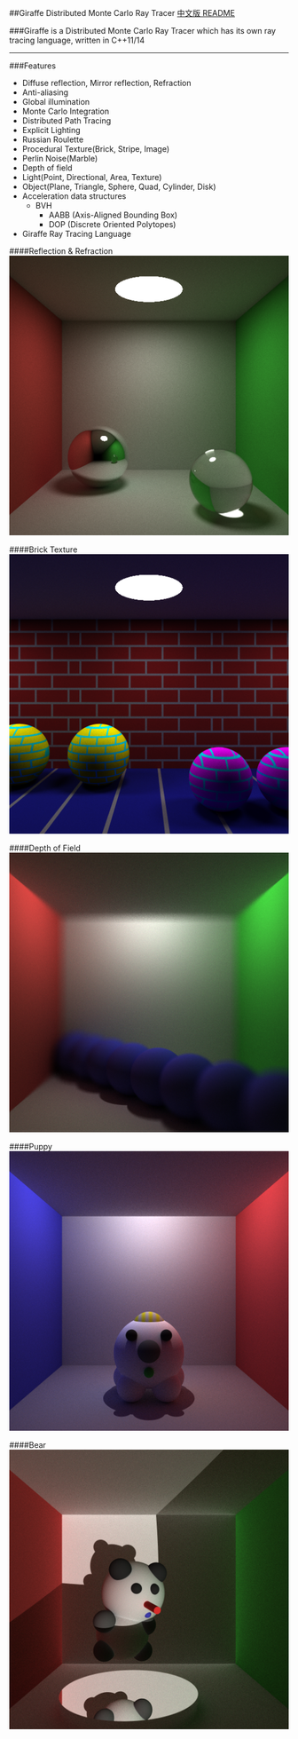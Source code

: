 ##Giraffe Distributed Monte Carlo Ray Tracer
[中文版 README](./README.md)

###Giraffe is a Distributed Monte Carlo Ray Tracer which has its own ray tracing language, written in C++11/14

***

###Features
* Diffuse reflection, Mirror reflection, Refraction
* Anti-aliasing
* Global illumination
* Monte Carlo Integration
* Distributed Path Tracing
* Explicit Lighting
* Russian Roulette
* Procedural Texture(Brick, Stripe, Image)
* Perlin Noise(Marble)
* Depth of field
* Light(Point, Directional, Area, Texture)
* Object(Plane, Triangle, Sphere, Quad, Cylinder, Disk)
* Acceleration data structures
	- BVH
		+	AABB (Axis-Aligned Bounding Box)
		+	DOP	(Discrete Oriented Polytopes)
* Giraffe Ray Tracing Language


####Reflection & Refraction
![](./image/reflect_refract.png)

####Brick Texture
![](./image/brick.png)

####Depth of Field
![](./image/depth_of_field.png)

####Puppy
![](./image/puppy.png)

####Bear
![](./image/bear.png)
